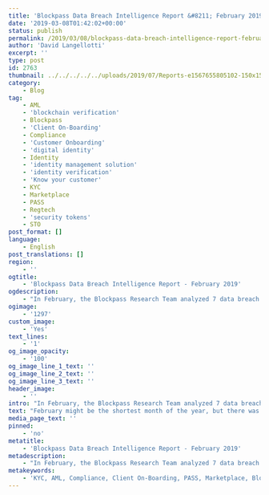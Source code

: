 ```yaml
---
title: 'Blockpass Data Breach Intelligence Report &#8211; February 2019'
date: '2019-03-08T01:42:02+00:00'
status: publish
permalink: /2019/03/08/blockpass-data-breach-intelligence-report-february-2018
author: 'David Langellotti'
excerpt: ''
type: post
id: 2763
thumbnail: ../../../../../uploads/2019/07/Reports-e1567655805102-150x150.jpg
category:
    - Blog
tag:
    - AML
    - 'blockchain verification'
    - Blockpass
    - 'Client On-Boarding'
    - Compliance
    - 'Customer Onboarding'
    - 'digital identity'
    - Identity
    - 'identity management solution'
    - 'identity verification'
    - 'Know your customer'
    - KYC
    - Marketplace
    - PASS
    - Regtech
    - 'security tokens'
    - STO
post_format: []
language:
    - English
post_translations: []
region:
    - ''
ogtitle:
    - 'Blockpass Data Breach Intelligence Report - February 2019'
ogdescription:
    - "In February, the Blockpass Research Team analyzed 7 data breach events, chosen either for their significant impact on consumers, or their implication on global politics. This month, the largest single data breach was in video messaging; however, overall, fitness suffered the greatest.\_"
ogimage:
    - '1297'
custom_image:
    - 'Yes'
text_lines:
    - '1'
og_image_opacity:
    - '100'
og_image_line_1_text: ''
og_image_line_2_text: ''
og_image_line_3_text: ''
header_image:
    - ''
intro: "In February, the Blockpass Research Team analyzed 7 data breach events, chosen either for their significant impact on consumers, or their implication on global politics. This month, the largest single data breach was in video messaging; however, overall, fitness suffered the greatest.\_"
text: "February might be the shortest month of the year, but there was just enough time for hundreds of millions of personal records to be leaked from several large, primarily internet-based, companies. Only analyzing the biggest data security breaches of this month, we discovered that more than six percent of the world population was likely to have been affected by one of these leaks. Interestingly, at the height of “New Year’s resolution season,” the industry hardest hit was fitness. Two diet and exercise tracking apps, MyFitnessPal and 8fit leaked the personal data of nearly two-hundred million users. Then, on Valentine’s day itself, popular dating app Coffee Meets Bagel suffered a leak that affected more than six million individuals.\r\n<table style=\"padding: 5px; border: 1px solid black;\">\r\n<tbody>\r\n<tr>\r\n<td style=\"padding: 5px; border: 1px solid black; border-collapse: collapse;\"><strong># of Events Analyzed</strong></td>\r\n<td style=\"padding: 5px; border: 1px solid black; border-collapse: collapse;\"><span style=\"font-weight: 400;\">7</span></td>\r\n</tr>\r\n<tr>\r\n<td style=\"padding: 5px; border: 1px solid black; border-collapse: collapse;\"><strong># of Identities Lost</strong></td>\r\n<td style=\"padding: 5px; border: 1px solid black; border-collapse: collapse;\"><span style=\"font-weight: 400;\">approx. 448,102,635</span></td>\r\n</tr>\r\n<tr>\r\n<td style=\"padding: 5px; border: 1px solid black; border-collapse: collapse;\"><strong>% of World Population</strong></td>\r\n<td style=\"padding: 5px; border: 1px solid black; border-collapse: collapse;\">6%</td>\r\n</tr>\r\n<tr>\r\n<td style=\"padding: 5px; border: 1px solid black; border-collapse: collapse;\"><strong>Industry Hardest Hit</strong></td>\r\n<td style=\"padding: 5px; border: 1px solid black; border-collapse: collapse;\">Fitness</td>\r\n</tr>\r\n</tbody>\r\n</table>\r\nThis report, for the month of February, is the fourth of our Data Breach Intelligence Reports. We encourage the Blockpass community and anyone who might be otherwise interested to let us know what kinds of information they would like to see provided in future reports by contacting us at marketing@blockpass.org under the subject line “Suggestions for the blog.”\r\n\r\n<strong>Dubsmash | Video Messaging | 161,749,950</strong>\r\n\r\nOn February 11th, <em><a href=\"https://www.theregister.co.uk/2019/02/11/620_million_hacked_accounts_dark_web/\" target=\"_blank\" rel=\"noopener\">The Register</a></em> reported that the personal information of around 162 million Dubsmash users had been put up for sail on the dark web. Dubsmash is a popular video messaging service which enables users to create their own lip sync videos of popular music videos, movie clips, and TV shows.\r\n\r\nThe hacker had emailed the online newspaper with proof that he had a database containing these users’ unique email addresses, names, usernames, passwords, and phone numbers. The hack is being sold along with several hundred million accounts from other websites (more on this to be discussed below) for a total of $20,000 in Bitcoin. The price for the 11GB of Dubsmash data has been estimated by The Register to be around $1,976.\r\n\r\nOn February 25th, data theft watchdog haveibeenpwned announced that they had gained access to the database and had posted the records to their site. Users can enter their email addresses to see if they have been affected.\r\n\r\nSources:\r\n<a href=\"https://www.thenewsminute.com/article/have-account-dubsmash-here-s-how-check-if-it-s-been-compromised-97334\" target=\"_blank\" rel=\"noopener\">https://www.thenewsminute.com/article/have-account-dubsmash-here-s-how-check-if-it-s-been-compromised-97334</a>\r\n<a href=\"https://www.theregister.co.uk/2019/02/11/620_million_hacked_accounts_dark_web/\" target=\"_blank\" rel=\"noopener\">https://www.theregister.co.uk/2019/02/11/620_million_hacked_accounts_dark_web/</a>\r\n<a href=\"https://thehackernews.com/2019/02/data-breach-website.html\" target=\"_blank\" rel=\"noopener\">https://thehackernews.com/2019/02/data-breach-website.html</a>\r\n\r\n<strong>MyFitnessPal | Fitness | 143,606,147</strong>\r\n\r\nMyFitnessPal is a mobile application which helps users to track their daily diet and exercise. This particular data breach story goes all the way back in February of last year, when an unauthorized party had acquired MyFitnessPal user account data. The company became aware of the breach on March 25, 2018 and alerted their user base that usernames, email addresses and hashed passwords had been leaked. They also claimed to be taking measures to secure the data and to be cooperating with authorities.\r\n\r\nThen, one year later, on February 11th, the same hacker or group of hackers behind the Dubsmash leak proved to The Register that he had access to this data, relating to 143,606,147 user accounts. The data was up for sale on the dark web. On February 21st, this data was published on the Haveibeenpwned advocacy website.\r\n\r\nSources:\r\n<a href=\"https://content.myfitnesspal.com/security-information/FAQ.html\" target=\"_blank\" rel=\"noopener\">https://content.myfitnesspal.com/security-information/FAQ.html</a>\r\n<a href=\"https://www.theregister.co.uk/2019/02/11/620_million_hacked_accounts_dark_web/\" target=\"_blank\" rel=\"noopener\">https://www.theregister.co.uk/2019/02/11/620_million_hacked_accounts_dark_web/</a>\r\n\r\n<strong>MyHeritage | Genealogy | 91,991,358</strong>\r\n\r\nMyHeritage is an online platform that has been used by just under 92 million users to research their family trees. Today, all of these users will find that their records are available for sale on the dark web, in the $20,000 database also containing the Dubsmash and MyFitnessPal data.\r\n\r\nOriginally, the breach, which occurred in June 2018, was announced by the company on October 26, 2017. Unfortunately, it was found to be available for sale this month, on the 11th. The data was obtained by a security research and published on haveibeenpwned on February 20th.\r\n\r\nSources:\r\n<a href=\"https://motherboard.vice.com/en_us/article/vbqyvx/myheritage-hacked-data-breach-92-million\" target=\"_blank\" rel=\"noopener\">https://motherboard.vice.com/en_us/article/vbqyvx/myheritage-hacked-data-breach-92-million</a>\r\n<a href=\"https://www.reuters.com/article/us-myheritage-privacy/security-breach-at-myheritage-website-leaks-details-of-over-92-million-users-idUSKCN1J1308\" target=\"_blank\" rel=\"noopener\">https://www.reuters.com/article/us-myheritage-privacy/security-breach-at-myheritage-website-leaks-details-of-over-92-million-users-idUSKCN1J1308</a>\r\n\r\n<strong>EyeEm | Photography | 22,000,000</strong>\r\n\r\nEyeEm (pronounced “I am”) is a picture sharing platform geared at professional photographers which matches creators with brands that might be interested in licensing their work. On February 18th the company announced to its users that as many as 22 million accounts may have been compromised by a major security breach which occurred on the 12th.\r\n\r\nInitial reports claimed that the breach did not include any financial information or unhashed passwords. However, on February 16th, haveibeenpwned received access from a source to 19,611,022 unique email addresses, names, usernames, and bios.\r\n\r\nSource:\r\n<a href=\"https://www.diyphotography.net/eyeem-and-animoto-affected-by-major-security-breach-over-47-million-accounts-compromised/\" target=\"_blank\" rel=\"noopener\">https://www.diyphotography.net/eyeem-and-animoto-affected-by-major-security-breach-over-47-million-accounts-compromised/</a>\r\n<a href=\"https://feeds.feedburner.com/HaveIBeenPwnedLatestBreaches\" target=\"_blank\" rel=\"noopener\">https://feeds.feedburner.com/HaveIBeenPwnedLatestBreaches</a>\r\n\r\n<strong>8fit | Fitness | 20,180,667\r\n</strong>\r\n\r\nAgain reported by The Register, a 1.9 GB file containing the personal records of more than twenty million users of the popular diet and exercise planning platform, 8fit, were revealed to be released on February 11th. The company released a statement claiming that they had become aware of the hack on February 8th. The actual breach appears to have occurred in July, 2018.\r\n\r\nSources:\r\n<a href=\"https://www.theregister.co.uk/2019/02/11/620_million_hacked_accounts_dark_web/\" target=\"_blank\" rel=\"noopener\">https://www.theregister.co.uk/2019/02/11/620_million_hacked_accounts_dark_web/</a>\r\n<a href=\"https://8fit.zendesk.com/hc/en-us/articles/360017746394-Notice\" target=\"_blank\" rel=\"noopener\">https://8fit.zendesk.com/hc/en-us/articles/360017746394-Notice</a>\r\n\r\n<strong>Coffee Meets Bagel | Dating | 6,174,513</strong>\r\n\r\nValentine’s day turned out to be a little less romantic than expected for more than six million users of the popular American dating and social networking site, Coffee Meets Bagel. On February 14th, the company sent an email out to its community saying that their personal data “may” have been accessed by a third party.\r\n\r\nThe data breach was originally published by The Register on February 11th and the information released appears to have included users’ full names, email addresses, ages, account registration dates, and genders. The data was up for sale on the Dark Web for $468 in Bitcoin.\r\n\r\nSources:\r\n<a href=\"https://www.theregister.co.uk/2019/02/11/620_million_hacked_accounts_dark_web/\" target=\"_blank\" rel=\"noopener\">https://www.theregister.co.uk/2019/02/11/620_million_hacked_accounts_dark_web/</a>\r\n\r\n<strong>Dow Jones | Finance | 2,400,000</strong>\r\n\r\nFor security and compliance concerns, the Dow Jones keeps a database of around 2,400,000 entities that are considered “high risk.” Many of this number are individuals who may have links to terrorism, crime, or who are internationally sanctioned.\r\n\r\nOriginally discovered by data security researcher Bob Diachenko, Techcrunch reported the leak on February 28th. The Elasticsearch database had been left unsecured on AWS.\r\n\r\nSource:\r\n<a href=\"https://www.itpro.co.uk/data-breaches/33112/terrorists-and-politicians-exposed-by-dow-jones-data-leak\" target=\"_blank\" rel=\"noopener\">https://www.itpro.co.uk/data-breaches/33112/terrorists-and-politicians-exposed-by-dow-jones-data-leak</a>\r\n<a href=\"https://techcrunch.com/2019/02/27/dow-jones-watchlist-leak/\" target=\"_blank\" rel=\"noopener\">https://techcrunch.com/2019/02/27/dow-jones-watchlist-leak/</a>"
media_page_text: ''
pinned:
    - 'no'
metatitle:
    - 'Blockpass Data Breach Intelligence Report - February 2019'
metadescription:
    - "In February, the Blockpass Research Team analyzed 7 data breach events, chosen either for their significant impact on consumers, or their implication on global politics. This month, the largest single data breach was in video messaging; however, overall, fitness suffered the greatest.\_"
metakeywords:
    - 'KYC, AML, Compliance, Client On-Boarding, PASS, Marketplace, Blockpass, Identity, Identity Verification, Customer Onboarding, Digital identity, identity management solution, Identity Verification, Know your customer, regtech, security tokens, sto, blockchain verification. '
---
```

<!DOCTYPE html PUBLIC "-//W3C//DTD HTML 4.0 Transitional//EN" "http://www.w3.org/TR/REC-html40/loose.dtd">
<?xml encoding="UTF-8">
